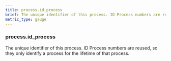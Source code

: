 ```yaml
---
title: process.id_process
brief: The unique identifier of this process. ID Process numbers are reused, so they only identify a process for the lifetime of that process.
metric_type: gauge
---
```

### process.id_process

The unique identifier of this process. ID Process numbers are reused, so they only identify a process for the lifetime of that process.